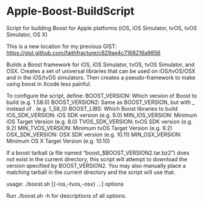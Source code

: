 # Apple-Boost-BuildScript
Script for building Boost for Apple platforms (iOS, iOS Simulator, tvOS, tvOS Simulator, OS X)

This is a new location for my previous GIST:
    https://gist.github.com/faithfracture/c629ae4c7168216a9856

Builds a Boost framework for iOS, iOS Simulator, tvOS, tvOS Simulator, and OSX.
Creates a set of universal libraries that can be used on iOS/tvOS/OSX and in the
iOS/tvOS simulators. Then creates a pseudo-framework to make using boost in Xcode
less painful.

To configure the script, define:
   BOOST_VERSION:    Which version of Boost to build (e.g. 1.58.0)
   BOOST_VERSION2:   Same as BOOST_VERSION, but with _ instead of . (e.g. 1_58_0)
   BOOST_LIBS:       Which Boost libraries to build
   IOS_SDK_VERSION:  iOS SDK version (e.g. 9.0)
   MIN_IOS_VERSION:  Minimum iOS Target Version (e.g. 8.0)
   TVOS_SDK_VERSION: tvOS SDK version (e.g. 9.2)
   MIN_TVOS_VERSION: Minimum tvOS Target Version (e.g. 9.2)
   OSX_SDK_VERSION:  OSX SDK version (e.g. 10.11)
   MIN_OSX_VERSION:  Minimum OS X Target Version (e.g. 10.10)

If a boost tarball (a file named “boost_$BOOST_VERSION2.tar.bz2”) does not
exist in the current directory, this script will attempt to download the
version specified by BOOST_VERSION2. You may also manually place a matching 
tarball in the current directory and the script will use that.

usage: ./boost.sh [{-ios,-tvos,-osx} ...] options

Run ./boost.sh -h for descriptions of all options.
